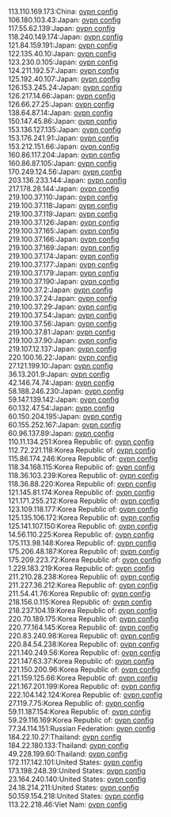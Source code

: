 113.110.169.173:China: [ovpn config](vpn/113_110_169_173.ovpn)  
106.180.103.43:Japan: [ovpn config](vpn/106_180_103_43.ovpn)  
117.55.62.139:Japan: [ovpn config](vpn/117_55_62_139.ovpn)  
118.240.149.174:Japan: [ovpn config](vpn/118_240_149_174.ovpn)  
121.84.159.191:Japan: [ovpn config](vpn/121_84_159_191.ovpn)  
122.135.40.10:Japan: [ovpn config](vpn/122_135_40_10.ovpn)  
123.230.0.105:Japan: [ovpn config](vpn/123_230_0_105.ovpn)  
124.211.192.57:Japan: [ovpn config](vpn/124_211_192_57.ovpn)  
125.192.40.107:Japan: [ovpn config](vpn/125_192_40_107.ovpn)  
126.153.245.24:Japan: [ovpn config](vpn/126_153_245_24.ovpn)  
126.217.14.66:Japan: [ovpn config](vpn/126_217_14_66.ovpn)  
126.66.27.25:Japan: [ovpn config](vpn/126_66_27_25.ovpn)  
138.64.87.14:Japan: [ovpn config](vpn/138_64_87_14.ovpn)  
150.147.45.86:Japan: [ovpn config](vpn/150_147_45_86.ovpn)  
153.136.127.135:Japan: [ovpn config](vpn/153_136_127_135.ovpn)  
153.176.241.91:Japan: [ovpn config](vpn/153_176_241_91.ovpn)  
153.212.151.66:Japan: [ovpn config](vpn/153_212_151_66.ovpn)  
160.86.117.204:Japan: [ovpn config](vpn/160_86_117_204.ovpn)  
160.86.87.105:Japan: [ovpn config](vpn/160_86_87_105.ovpn)  
170.249.124.56:Japan: [ovpn config](vpn/170_249_124_56.ovpn)  
203.136.233.144:Japan: [ovpn config](vpn/203_136_233_144.ovpn)  
217.178.28.144:Japan: [ovpn config](vpn/217_178_28_144.ovpn)  
219.100.37.110:Japan: [ovpn config](vpn/219_100_37_110.ovpn)  
219.100.37.118:Japan: [ovpn config](vpn/219_100_37_118.ovpn)  
219.100.37.119:Japan: [ovpn config](vpn/219_100_37_119.ovpn)  
219.100.37.126:Japan: [ovpn config](vpn/219_100_37_126.ovpn)  
219.100.37.165:Japan: [ovpn config](vpn/219_100_37_165.ovpn)  
219.100.37.166:Japan: [ovpn config](vpn/219_100_37_166.ovpn)  
219.100.37.169:Japan: [ovpn config](vpn/219_100_37_169.ovpn)  
219.100.37.174:Japan: [ovpn config](vpn/219_100_37_174.ovpn)  
219.100.37.177:Japan: [ovpn config](vpn/219_100_37_177.ovpn)  
219.100.37.179:Japan: [ovpn config](vpn/219_100_37_179.ovpn)  
219.100.37.190:Japan: [ovpn config](vpn/219_100_37_190.ovpn)  
219.100.37.2:Japan: [ovpn config](vpn/219_100_37_2.ovpn)  
219.100.37.24:Japan: [ovpn config](vpn/219_100_37_24.ovpn)  
219.100.37.29:Japan: [ovpn config](vpn/219_100_37_29.ovpn)  
219.100.37.54:Japan: [ovpn config](vpn/219_100_37_54.ovpn)  
219.100.37.56:Japan: [ovpn config](vpn/219_100_37_56.ovpn)  
219.100.37.81:Japan: [ovpn config](vpn/219_100_37_81.ovpn)  
219.100.37.90:Japan: [ovpn config](vpn/219_100_37_90.ovpn)  
219.107.12.137:Japan: [ovpn config](vpn/219_107_12_137.ovpn)  
220.100.16.22:Japan: [ovpn config](vpn/220_100_16_22.ovpn)  
27.121.199.10:Japan: [ovpn config](vpn/27_121_199_10.ovpn)  
36.13.201.9:Japan: [ovpn config](vpn/36_13_201_9.ovpn)  
42.146.74.74:Japan: [ovpn config](vpn/42_146_74_74.ovpn)  
58.188.246.230:Japan: [ovpn config](vpn/58_188_246_230.ovpn)  
59.147.139.142:Japan: [ovpn config](vpn/59_147_139_142.ovpn)  
60.132.47.54:Japan: [ovpn config](vpn/60_132_47_54.ovpn)  
60.150.204.195:Japan: [ovpn config](vpn/60_150_204_195.ovpn)  
60.155.252.167:Japan: [ovpn config](vpn/60_155_252_167.ovpn)  
60.96.137.89:Japan: [ovpn config](vpn/60_96_137_89.ovpn)  
110.11.134.251:Korea Republic of: [ovpn config](vpn/110_11_134_251.ovpn)  
112.72.221.118:Korea Republic of: [ovpn config](vpn/112_72_221_118.ovpn)  
115.86.174.246:Korea Republic of: [ovpn config](vpn/115_86_174_246.ovpn)  
118.34.168.115:Korea Republic of: [ovpn config](vpn/118_34_168_115.ovpn)  
118.36.103.239:Korea Republic of: [ovpn config](vpn/118_36_103_239.ovpn)  
118.36.88.220:Korea Republic of: [ovpn config](vpn/118_36_88_220.ovpn)  
121.145.81.174:Korea Republic of: [ovpn config](vpn/121_145_81_174.ovpn)  
121.171.255.212:Korea Republic of: [ovpn config](vpn/121_171_255_212.ovpn)  
123.109.118.177:Korea Republic of: [ovpn config](vpn/123_109_118_177.ovpn)  
125.135.106.172:Korea Republic of: [ovpn config](vpn/125_135_106_172.ovpn)  
125.141.107.150:Korea Republic of: [ovpn config](vpn/125_141_107_150.ovpn)  
14.56.110.225:Korea Republic of: [ovpn config](vpn/14_56_110_225.ovpn)  
175.113.98.148:Korea Republic of: [ovpn config](vpn/175_113_98_148.ovpn)  
175.206.48.187:Korea Republic of: [ovpn config](vpn/175_206_48_187.ovpn)  
175.209.223.72:Korea Republic of: [ovpn config](vpn/175_209_223_72.ovpn)  
1.229.183.219:Korea Republic of: [ovpn config](vpn/1_229_183_219.ovpn)  
211.210.28.238:Korea Republic of: [ovpn config](vpn/211_210_28_238.ovpn)  
211.227.36.212:Korea Republic of: [ovpn config](vpn/211_227_36_212.ovpn)  
211.54.41.76:Korea Republic of: [ovpn config](vpn/211_54_41_76.ovpn)  
218.156.0.115:Korea Republic of: [ovpn config](vpn/218_156_0_115.ovpn)  
218.237.104.19:Korea Republic of: [ovpn config](vpn/218_237_104_19.ovpn)  
220.70.189.175:Korea Republic of: [ovpn config](vpn/220_70_189_175.ovpn)  
220.77.164.145:Korea Republic of: [ovpn config](vpn/220_77_164_145.ovpn)  
220.83.240.98:Korea Republic of: [ovpn config](vpn/220_83_240_98.ovpn)  
220.84.54.238:Korea Republic of: [ovpn config](vpn/220_84_54_238.ovpn)  
221.140.249.56:Korea Republic of: [ovpn config](vpn/221_140_249_56.ovpn)  
221.147.63.37:Korea Republic of: [ovpn config](vpn/221_147_63_37.ovpn)  
221.150.200.96:Korea Republic of: [ovpn config](vpn/221_150_200_96.ovpn)  
221.159.125.66:Korea Republic of: [ovpn config](vpn/221_159_125_66.ovpn)  
221.167.201.199:Korea Republic of: [ovpn config](vpn/221_167_201_199.ovpn)  
222.104.142.124:Korea Republic of: [ovpn config](vpn/222_104_142_124.ovpn)  
27.119.7.75:Korea Republic of: [ovpn config](vpn/27_119_7_75.ovpn)  
59.11.187.154:Korea Republic of: [ovpn config](vpn/59_11_187_154.ovpn)  
59.29.116.169:Korea Republic of: [ovpn config](vpn/59_29_116_169.ovpn)  
77.34.114.151:Russian Federation: [ovpn config](vpn/77_34_114_151.ovpn)  
184.22.10.27:Thailand: [ovpn config](vpn/184_22_10_27.ovpn)  
184.22.180.133:Thailand: [ovpn config](vpn/184_22_180_133.ovpn)  
49.228.199.60:Thailand: [ovpn config](vpn/49_228_199_60.ovpn)  
172.117.142.101:United States: [ovpn config](vpn/172_117_142_101.ovpn)  
173.198.248.39:United States: [ovpn config](vpn/173_198_248_39.ovpn)  
23.164.240.140:United States: [ovpn config](vpn/23_164_240_140.ovpn)  
24.18.214.211:United States: [ovpn config](vpn/24_18_214_211.ovpn)  
50.159.154.218:United States: [ovpn config](vpn/50_159_154_218.ovpn)  
113.22.218.46:Viet Nam: [ovpn config](vpn/113_22_218_46.ovpn)  
